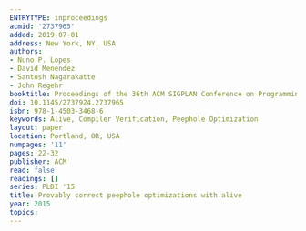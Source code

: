 ```yaml
---
ENTRYTYPE: inproceedings
acmid: '2737965'
added: 2019-07-01
address: New York, NY, USA
authors:
- Nuno P. Lopes
- David Menendez
- Santosh Nagarakatte
- John Regehr
booktitle: Proceedings of the 36th ACM SIGPLAN Conference on Programming Language Design and Implementation
doi: 10.1145/2737924.2737965
isbn: 978-1-4503-3468-6
keywords: Alive, Compiler Verification, Peephole Optimization
layout: paper
location: Portland, OR, USA
numpages: '11'
pages: 22-32
publisher: ACM
read: false
readings: []
series: PLDI '15
title: Provably correct peephole optimizations with alive
year: 2015
topics:
---
```

